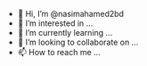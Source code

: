 - 👋 Hi, I’m @nasimahamed2bd
- 👀 I’m interested in ...
- 🌱 I’m currently learning ...
- 💞️ I’m looking to collaborate on ...
- 📫 How to reach me ...

<!---
nasimahamed2bd/nasimahamed2bd is a ✨ special ✨ repository because its `README.md` (this file) appears on your GitHub profile.
You can click the Preview link to take a look at your changes.
--->
